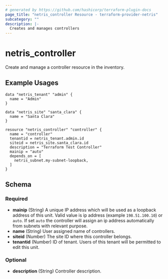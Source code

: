 ```yaml
---
# generated by https://github.com/hashicorp/terraform-plugin-docs
page_title: "netris_controller Resource - terraform-provider-netris"
subcategory: ""
description: |-
  Creates and manages controllers
---
```


# netris_controller

Create and manage a controller resource in the inventory.
## Example Usages
```hcl
data "netris_tenant" "admin" {
  name = "Admin"
}

data "netris_site" "santa_clara" {
  name = "Santa Clara"
}

resource "netris_controller" "controller" {
  name = "controller"
  tenantid = netris_tenant.admin.id
  siteid = netris_site.santa_clara.id
  description = "Terraform Test Controller"
  mainip = "auto"
  depends_on = [
    netris_subnet.my-subnet-loopback,
  ]
}
```


<!-- schema generated by tfplugindocs -->
## Schema

### Required

- **mainip** (String) A unique IP address which will be used as a loopback address of this unit. Valid value is ip address (example `198.51.100.10`) or `auto`. If set `auto` the controller will assign an ip address automatically from subnets with relevant purpose.
- **name** (String) User assigned name of controllers.
- **siteid** (Number) The site ID where this controller belongs.
- **tenantid** (Number) ID of tenant. Users of this tenant will be permitted to edit this unit.

### Optional

- **description** (String) Controller description.
